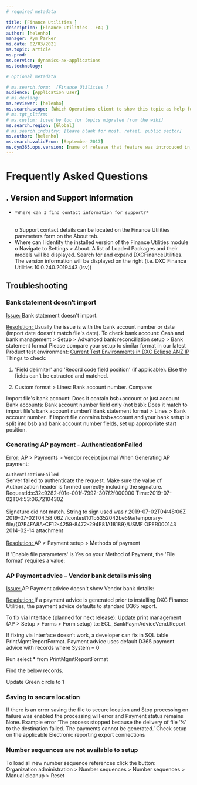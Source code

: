 ```yaml
---
# required metadata

title: [Finance Utilities ]
description: [Finance Utilities - FAQ ]
author: [helenho]
manager: Kym Parker
ms.date: 02/03/2021
ms.topic: article
ms.prod: 
ms.service: dynamics-ax-applications
ms.technology: 

# optional metadata

# ms.search.form:  [Finance Utilities ]
audience: [Application User]
# ms.devlang: 
ms.reviewer: [helenho]
ms.search.scope: [Which Operations client to show this topic as help for, to be set by content strategist, see list here: https://microsoft.sharepoint.com/teams/DynDoc/_layouts/15/WopiFrame.aspx?sourcedoc={23419e1c-eb64-42e9-aa9b-79875b428718}&action=edit&wd=target%28Core%20Dynamics%20AX%20CP%20requirements%2Eone%7C4CC185C0%2DEFAA%2D42CD%2D94B9%2D8F2A45E7F61A%2FVersions%20list%20for%20docs%20topics%7CC14BE630%2D5151%2D49D6%2D8305%2D554B5084593C%2F%29]
# ms.tgt_pltfrm: 
# ms.custom: [used by loc for topics migrated from the wiki]
ms.search.region: [Global]
# ms.search.industry: [leave blank for most, retail, public sector]
ms.author: [helenho]
ms.search.validFrom: [September 2017]
ms.dyn365.ops.version: [name of release that feature was introduced in, see list here: https://microsoft.sharepoint.com/teams/DynDoc/_layouts/15/WopiFrame.aspx?sourcedoc={23419e1c-eb64-42e9-aa9b-79875b428718}&action=edit&wd=target%28Core%20Dynamics%20AX%20CP%20requirements%2Eone%7C4CC185C0%2DEFAA%2D42CD%2D94B9%2D8F2A45E7F61A%2FVersions%20list%20for%20docs%20topics%7CC14BE630%2D5151%2D49D6%2D8305%2D554B5084593C%2F%29]
---
```


# 	Frequently Asked Questions
## .	Version and Support Information

  -		*Where can I find contact information for support?*
    <br> o	Support contact details can be located on the Finance Utilities parameters form on the About tab.
  -	Where can I identify the installed version of the Finance Utilities module
    <br> o	Navigate to Settings > About.  A list of Loaded Packages and their models will be displayed.  Search for and expand DXCFinanceUtilities. The version information will be displayed on the right (i.e. DXC Finance Utilities 10.0.240.2019443 (isv))


## 	Troubleshooting
### 	Bank statement doesn’t import

<U> Issue: </U>
Bank statement doesn't import.
 
<U> Resolution: </U>
Usually the issue is with the bank account number or date (import date doesn't match file's date).
To check bank account:
Cash and bank management > Setup > Advanced bank reconciliation setup > Bank statement format
Please compare your setup to similar format in our latest Product test environment: 
<U> Current Test Environments in DXC Eclipse ANZ IP </U>
Things to check:

1.	'Field delimiter' and 'Record code field position' (if applicable). Else the fields can't be extracted and matched.

2.	Custom format > Lines: Bank account number. Compare:

Import file's bank account: Does it contain bsb+account or just account
Bank accounts: Bank account number field only (not bsb): Does it match to import file's bank account number?
Bank statement format > Lines > Bank account number. If import file contains bsb+account and your bank setup is split into bsb and bank account number fields, set up appropriate start position.

### 	Generating AP payment - AuthenticationFailed
<U> Error: </U>
AP > Payments > Vendor receipt journal
When Generating AP payment:
<br>
<Error>

<Code>AuthenticationFailed</Code>
<br>
<Message>
Server failed to authenticate the request. Make sure the value of Authorization header is formed correctly including the signature. RequestId:c32c9282-f01e-001f-7992-307f2f000000 Time:2019-07-02T04:53:06.7210430Z
<br>
</Message>
<br>
<AuthenticationErrorDetail>
Signature did not match. String to sign used was r 2019-07-02T04:48:06Z 2019-07-02T04:58:06Z /icontest101b5352042be59a/temporary-file/{07E4FA8A-CF12-4259-8472-294E81A18189}/USMF OPER000143 2014-02-14 attachment
</AuthenticationErrorDetail>
<br>
</Error>
<br>
<U> Resolution: </U>
AP > Payment setup > Methods of payment

If 'Enable file parameters' is Yes on your Method of Payment, the 'File format' requires a value:


### 	AP Payment advice – Vendor bank details missing
<U> Issue: </U>
AP Payment advice doesn't show Vendor bank details:

<U> Resolution: </U>
If a payment advice is generated prior to installing DXC Finance Utilities, the payment advice defaults to standard D365 report.

To fix via Interface (planned for next release): Update print management (AP > Setup > Forms > Form setup)  to: ECL_BankPaymAdviceVend.Report 

If fixing via Interface doesn’t work, a developer can fix in SQL table PrintMgmtReportFormat.
Payment advice uses default D365 payment advice with records where System = 0

Run select * from PrintMgmtReportFormat

Find the below records.

Update Green circle to 1

### 	Saving to secure location

If there is an error saving the file to secure location and Stop processing on failure was enabled the processing will error and Payment status remains None. Example error ‘The process stopped because the delivery of file ‘%’ to the destination failed. The payments cannot be generated.’
Check setup on the applicable Electronic reporting export connections

### 	Number sequences are not available to setup

To load all new number sequence references click the button:
<br> Organization administration > Number sequences > Number sequences > Manual cleanup > Reset </br>
